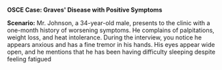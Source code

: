 **OSCE Case: Graves' Disease with Positive Symptoms**

**Scenario:** Mr. Johnson, a 34-year-old male, presents to the clinic with a one-month history of worsening symptoms. He complains of palpitations, weight loss, and heat intolerance. During the interview, you notice he appears anxious and has a fine tremor in his hands. His eyes appear wide open, and he mentions that he has been having difficulty sleeping despite feeling fatigued

